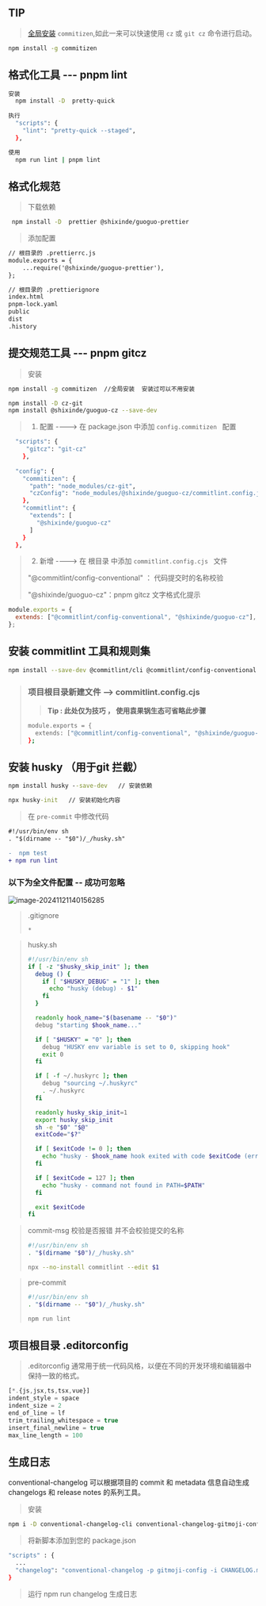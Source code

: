 



## TIP

> [全局安装](https://cz-git.qbb.sh/zh/guide/#全局使用) `commitizen`,如此一来可以快速使用 `cz` 或 `git cz` 命令进行启动。

```sh
npm install -g commitizen
```

##  格式化工具 --- pnpm lint

```sh
安装
  npm install -D  pretty-quick
 
执行
  "scripts": {
    "lint": "pretty-quick --staged",
  },

使用
  npm run lint | pnpm lint
```

## 格式化规范 

> 下载依赖

```sh
 npm install -D  prettier @shixinde/guoguo-prettier  
```

> 添加配置

```diff
// 根目录的 .prettierrc.js
module.exports = {
    ...require('@shixinde/guoguo-prettier'),
};

// 根目录的 .prettierignore
index.html
pnpm-lock.yaml
public
dist
.history
```



## 提交规范工具 --- pnpm gitcz

> 安装

```sh
npm install -g commitizen  //全局安装  安装过可以不用安装

npm install -D cz-git
npm install @shixinde/guoguo-cz --save-dev
```

>1. 配置   ---->   在 package.json 中添加 `config.commitizen ` 配置

```bash
  "scripts": {
     "gitcz": "git-cz"
    },
    
  "config": {
    "commitizen": {
      "path": "node_modules/cz-git",
      "czConfig": "node_modules/@shixinde/guoguo-cz/commitlint.config.js"
    },
    "commitlint": {
      "extends": [
        "@shixinde/guoguo-cz"
      ]
    }
  },
```

> 2. 新增  ---->   在 根目录 中添加 `commitlint.config.cjs ` 文件
>
> "@commitlint/config-conventional" ： 代码提交时的名称校验
>
> "@shixinde/guoguo-cz"：pnpm gitcz 文字格式化提示

```js
module.exports = {
  extends: ["@commitlint/config-conventional", "@shixinde/guoguo-cz"],
};
```



## 安装 commitlint 工具和规则集

```bash
npm install --save-dev @commitlint/cli @commitlint/config-conventional

```

> ### 项目根目录新建文件  --> commitlint.config.cjs  
>
> > **Tip :  此处仅为技巧 ， 使用袁果锅生态可省略此步骤**
>
> ```bash
> module.exports = {
>   extends: ["@commitlint/config-conventional", "@shixinde/guoguo-cz"],
> };
> ```

## 安装 husky （用于git 拦截）

```cmd
npm install husky --save-dev   // 安装依赖

npx husky-init   // 安装初始化内容
```

> 在 `pre-commit` 中修改代码

```diff
#!/usr/bin/env sh
. "$(dirname -- "$0")/_/husky.sh"

-  npm test
+ npm run lint

```

### 以下为全文件配置 -- 成功可忽略

![image-20241121140156285](https://aliyxd.oss-cn-beijing.aliyuncs.com/guoguo-notes/image-20241121140156285.png)

> .gitignore
>
> ```
> *
> ```

> husky.sh
>
> ```sh
> #!/usr/bin/env sh
> if [ -z "$husky_skip_init" ]; then
>   debug () {
>     if [ "$HUSKY_DEBUG" = "1" ]; then
>       echo "husky (debug) - $1"
>     fi
>   }
> 
>   readonly hook_name="$(basename -- "$0")"
>   debug "starting $hook_name..."
> 
>   if [ "$HUSKY" = "0" ]; then
>     debug "HUSKY env variable is set to 0, skipping hook"
>     exit 0
>   fi
> 
>   if [ -f ~/.huskyrc ]; then
>     debug "sourcing ~/.huskyrc"
>     . ~/.huskyrc
>   fi
> 
>   readonly husky_skip_init=1
>   export husky_skip_init
>   sh -e "$0" "$@"
>   exitCode="$?"
> 
>   if [ $exitCode != 0 ]; then
>     echo "husky - $hook_name hook exited with code $exitCode (error)"
>   fi
> 
>   if [ $exitCode = 127 ]; then
>     echo "husky - command not found in PATH=$PATH"
>   fi
> 
>   exit $exitCode
> fi
> 
> ```

> commit-msg    校验是否报错 并不会校验提交的名称
>
> ```sh
> #!/usr/bin/env sh
> . "$(dirname "$0")/_/husky.sh"
> 
> npx --no-install commitlint --edit $1
> ```

> pre-commit
>
> ```sh
> #!/usr/bin/env sh
> . "$(dirname -- "$0")/_/husky.sh"
> 
> npm run lint
> ```

## 项目根目录 .editorconfig

> .editorconfig 通常用于统一代码风格，以便在不同的开发环境和编辑器中保持一致的格式。

```js
[*.{js,jsx,ts,tsx,vue}]
indent_style = space
indent_size = 2
end_of_line = lf
trim_trailing_whitespace = true
insert_final_newline = true
max_line_length = 100
```





## 生成日志

conventional-changelog
可以根据项目的 commit 和 metadata 信息自动生成 changelogs 和 release notes 的系列工具。

> 安装

```sh
npm i -D conventional-changelog-cli conventional-changelog-gitmoji-config
```

> 将新脚本添加到您的 package.json

```sh
"scripts" : {
  ...
  "changelog": "conventional-changelog -p gitmoji-config -i CHANGELOG.md -s"
}
```

> 运行 npm run changelog 生成日志





